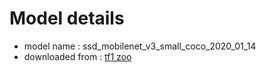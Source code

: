 # Model details

* model name : ssd_mobilenet_v3_small_coco_2020_01_14
* downloaded from : [tf1 zoo](https://github.com/tensorflow/models/blob/master/research/object_detection/g3doc/tf1_detection_zoo.md#mobile-models)



